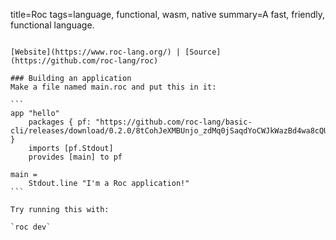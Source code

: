title=Roc
tags=language, functional, wasm, native
summary=A fast, friendly, functional language.
~~~~~~

[Website](https://www.roc-lang.org/) | [Source](https://github.com/roc-lang/roc)

### Building an application
Make a file named main.roc and put this in it:

```
app "hello"
    packages { pf: "https://github.com/roc-lang/basic-cli/releases/download/0.2.0/8tCohJeXMBUnjo_zdMq0jSaqdYoCWJkWazBd4wa8cQU.tar.br" }
    imports [pf.Stdout]
    provides [main] to pf

main =
    Stdout.line "I'm a Roc application!"
```

Try running this with:

`roc dev`
